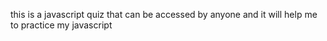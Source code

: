 this is a javascript quiz that can be accessed by anyone and it will help me to practice my javascript
